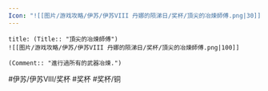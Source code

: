 ```yaml
---
Icon: "![[图片/游戏攻略/伊苏/伊苏VIII 丹娜的陨涕日/奖杯/頂尖的冶煉師傅.png|30]]"
---
```

```ad-common-bronze-trophy
title: (Title:: "頂尖的冶煉師傅")
![[图片/游戏攻略/伊苏/伊苏VIII 丹娜的陨涕日/奖杯/頂尖的冶煉師傅.png|100]]

(Comment:: "進行過所有的武器冶煉.")
```

#伊苏/伊苏VIII/奖杯 #奖杯 #奖杯/铜
